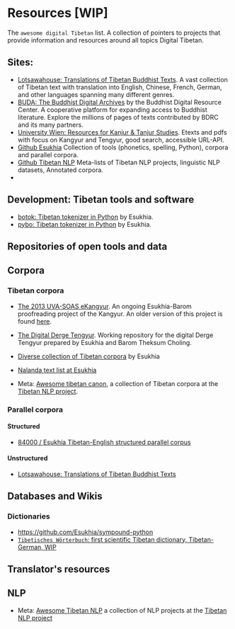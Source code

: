 # Resources [WIP]

The `awesome digital Tibetan` list. A collection of pointers to projects that provide information and resources around all topics Digital Tibetan.

## Sites:

* [Lotsawahouse: Translations of Tibetan Buddhist Texts](https://www.lotsawahouse.org/). A vast collection of Tibetan text with translation into English, Chinese, French, German, and other languages spanning many different genres.
* [BUDA: The Buddhist Digital Archives](https://library.bdrc.io/?uilang=en) by the Buddhist Digital Resource Center. A cooperative platform for expanding access to Buddhist literature. Explore the millions of pages of texts contributed by BDRC and its many partners.
* [University Wien: Resources for Kanjur & Tanjur Studies](https://www.istb.univie.ac.at/kanjur/rktsneu/sub/index.php). Etexts and pdfs with focus on Kangyur and Tengyur, good search, accessible URL-API.
* [Github Esukhia](https://github.com/Esukhia) Collection of tools (phonetics, spelling, Python), corpora and parallel corpora.
* [Github Tibetan NLP](https://github.com/tibetan-nlp) Meta-lists of Tibetan NLP projects, linguistic NLP datasets, Annotated corpora.
* 
## Development: Tibetan tools and software

* [botok: Tibetan tokenizer in Python](https://github.com/Esukhia/botok) by Esukhia.
* [pybo: Tibetan tokenizer in Python](https://github.com/Esukhia/pybo) by Esukhia.

## Repositories of open tools and data

## Corpora

### Tibetan corpora

* [The 2013 UVA-SOAS eKangyur](https://openpecha.github.io/P000001/). An ongoing Esukhia-Barom proofreading project of the Kangyur. An older version of this project is found [here](https://github.com/Esukhia/derge-kangyur).
* [The Digital Derge Tengyur](https://github.com/Esukhia/derge-tengyur). Working repository for the digital Derge Tengyur prepared by Esukhia and Barom Theksum Choling.
* [Diverse collection of Tibetan corpora](https://github.com/Esukhia/Corpora) by Esukhia
* [Nalanda text list at Esukhia](https://github.com/Esukhia/nalanda_text_list)

* Meta: [Awesome tibetan canon](https://github.com/tibetan-nlp/awesome-tibetan-canon), a collection of Tibetan corpora at the [Tibetan NLP project](https://github.com/tibetan-nlp).

### Parallel corpora

#### Structured

* [84000 / Esukhia Tibetan-English structured parallel corpus](https://github.com/Esukhia/Corpora/tree/master/Parallel)

#### Unstructured

* [Lotsawahouse: Translations of Tibetan Buddhist Texts](https://www.lotsawahouse.org/)

## Databases and Wikis

### Dictionaries
* https://github.com/Esukhia/sympound-python
* [`Tibetisches Wörterbuch`: first scientific Tibetan dictionary, Tibetan-German, WIP](https://wts.badw.de/das-projekt.html)
## Translator's resources

## NLP

* Meta: [Awesome Tibetan NLP](https://github.com/tibetan-nlp/awesome-tibetan-nlp) a collection of NLP projects at the [Tibetan NLP project](https://github.com/tibetan-nlp)


